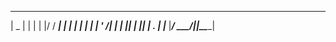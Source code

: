  ____  _   _ _  _______
|  _ \| | | | |/ / ____|
| | | | | | | ' /|  _|
| |_| | |_| | . \| |___
|____/ \___/|_|\_\_____|
